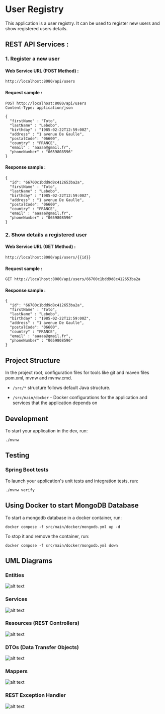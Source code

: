 # User Registry

This application is a user registry. It can be used to register new users and show registered users details.

## REST API Services :

### 1. Register a new user

#### Web Service URL (POST Method) :

```
http://localhost:8080/api/users
```

#### Request sample :

```
POST http://localhost:8080/api/users
Content-Type: application/json

{
  "firstName" : "Toto",
  "lastName" : "Lebobo",
  "birthday" : "1985-02-22T12:59:00Z",
  "address" : "1 avenue De Gaulle",
  "postalCode": "06600",
  "country" : "FRANCE",
  "email" : "aaaaa@gmail.fr",
  "phoneNumber" : "0659808596"
}
```

#### Response sample :

```
{
  "id": "66700c1bdd9d8c412653ba2a",
  "firstName" : "Toto",
  "lastName" : "Lebobo",
  "birthday" : "1985-02-22T12:59:00Z",
  "address" : "1 avenue De Gaulle",
  "postalCode": "06600",
  "country" : "FRANCE",
  "email" : "aaaaa@gmail.fr",
  "phoneNumber" : "0659808596"
}
```

### 2. Show details a registered user

#### Web Service URL (GET Method) :

```
http://localhost:8080/api/users/{{id}}
```

#### Request sample :

```
GET http://localhost:8080/api/users/66700c1bdd9d8c412653ba2a
```

#### Response sample :

```
{
  "id": "66700c1bdd9d8c412653ba2a",
  "firstName" : "Toto",
  "lastName" : "Lebobo",
  "birthday" : "1985-02-22T12:59:00Z",
  "address" : "1 avenue De Gaulle",
  "postalCode": "06600",
  "country" : "FRANCE",
  "email" : "aaaaa@gmail.fr",
  "phoneNumber" : "0659808596"
}
```


## Project Structure

In the project root, configuration files for tools like git and maven files pom.xml, mvnw and mvnw.cmd.

- `/src/*` structure follows default Java structure.


- `/src/main/docker` - Docker configurations for the application and services that the application depends on

## Development

To start your application in the dev, run:

```
./mvnw
```


## Testing

### Spring Boot tests

To launch your application's unit tests and integration tests, run:

```
./mvnw verify
```

## Using Docker to start MongoDB Database

To start a mongodb database in a docker container, run:

```
docker compose -f src/main/docker/mongodb.yml up -d
```

To stop it and remove the container, run:

```
docker compose -f src/main/docker/mongodb.yml down
```

## UML Diagrams

### Entities

![alt text](https://i.ibb.co/kDB5jSL/entities.png)

### Services

![alt text](https://i.ibb.co/9pv7S5Z/services.png)

### Resources (REST Controllers)

![alt text](https://i.ibb.co/0YVTTVp/User-Resouce.png)

### DTOs (Data Transfer Objects)

![alt text](https://i.ibb.co/hMMTLwz/dtos.png)

### Mappers

![alt text](https://i.ibb.co/qsy6bTT/mappers.png)

### REST Exception Handler

![alt text](https://i.ibb.co/RcfGywf/Rest-Exception-Handler.png)
